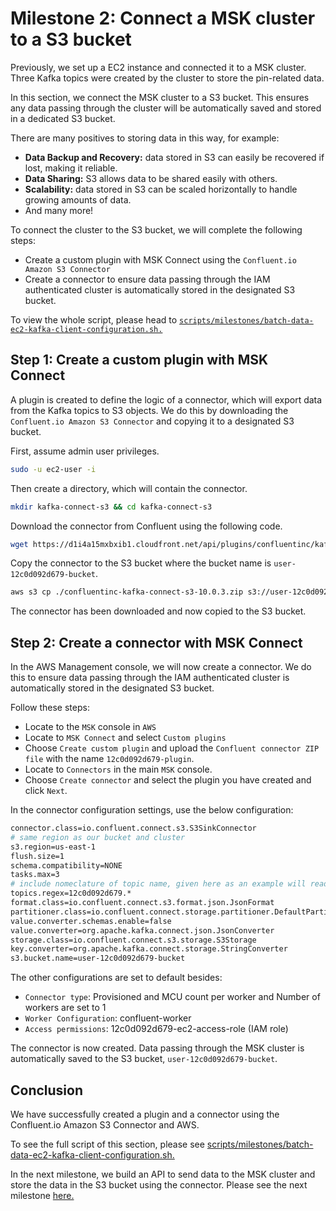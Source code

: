 # Milestone 2: Connect a MSK cluster to a S3 bucket

Previously, we set up a EC2 instance and connected it to a MSK cluster. Three Kafka topics were created by the cluster to store the pin-related data.

In this section, we connect the MSK cluster to a S3 bucket. This ensures any data passing through the cluster will be automatically saved and stored in a dedicated S3 bucket.

There are many positives to storing data in this way, for example:

- **Data Backup and Recovery:** data stored in S3 can easily be recovered if lost, making it reliable.
- **Data Sharing:** S3 allows data to be shared easily with others.
- **Scalability:** data stored in S3 can be scaled horizontally to handle growing amounts of data.
- And many more!

To connect the cluster to the S3 bucket, we will complete the following steps:

- Create a custom plugin with MSK Connect using the `Confluent.io Amazon S3 Connector`
- Create a connector to ensure data passing through the IAM authenticated cluster is automatically stored in the designated S3 bucket.

To view the whole script, please head to [`scripts/milestones/batch-data-ec2-kafka-client-configuration.sh.`](../scripts/milestones/batch-data-ec2-kafka-client-configuration.sh)

## Step 1: Create a custom plugin with MSK Connect

A plugin is created to define the logic of a connector, which will export data from the Kafka topics to S3 objects. We do this by downloading the `Confluent.io Amazon S3 Connector` and copying it to a designated S3 bucket.

First, assume admin user privileges.

```bash
sudo -u ec2-user -i
```

Then create a directory, which will contain the connector.

```bash
mkdir kafka-connect-s3 && cd kafka-connect-s3
```

Download the connector from Confluent using the following code.

```bash
wget https://d1i4a15mxbxib1.cloudfront.net/api/plugins/confluentinc/kafka-connect-s3/versions/10.0.3/confluentinc-kafka-connect-s3-10.0.3.zip
```

Copy the connector to the S3 bucket where the bucket name is `user-12c0d092d679-bucket`.

```bash
aws s3 cp ./confluentinc-kafka-connect-s3-10.0.3.zip s3://user-12c0d092d679-bucket/kafka-connect-s3/
```

The connector has been downloaded and now copied to the S3 bucket.

## Step 2: Create a connector with MSK Connect

In the AWS Management console, we will now create a connector. We do this to ensure data passing through the IAM authenticated cluster is automatically stored in the designated S3 bucket.

Follow these steps:

- Locate to the `MSK` console in `AWS`
- Locate to `MSK Connect` and select `Custom plugins`
- Choose `Create custom plugin` and upload the `Confluent connector ZIP file` with the name `12c0d092d679-plugin`.
- Locate to `Connectors` in the main `MSK` console.
- Choose `Create connector` and select the plugin you have created and click `Next`.

In the connector configuration settings, use the below configuration:

```bash
connector.class=io.confluent.connect.s3.S3SinkConnector
# same region as our bucket and cluster
s3.region=us-east-1
flush.size=1
schema.compatibility=NONE
tasks.max=3
# include nomeclature of topic name, given here as an example will read all data from topic names starting with msk.topic....
topics.regex=12c0d092d679.*
format.class=io.confluent.connect.s3.format.json.JsonFormat
partitioner.class=io.confluent.connect.storage.partitioner.DefaultPartitioner
value.converter.schemas.enable=false
value.converter=org.apache.kafka.connect.json.JsonConverter
storage.class=io.confluent.connect.s3.storage.S3Storage
key.converter=org.apache.kafka.connect.storage.StringConverter
s3.bucket.name=user-12c0d092d679-bucket
```

The other configurations are set to default besides:

- `Connector type`: Provisioned and MCU count per worker and Number of workers are set to 1
- `Worker Configuration`: confluent-worker
- `Access permissions`: 12c0d092d679-ec2-access-role (IAM role)

The connector is now created. Data passing through the MSK cluster is automatically saved to the S3 bucket, `user-12c0d092d679-bucket`.

## Conclusion

We have successfully created a plugin and a connector using the Confluent.io Amazon S3 Connector and AWS.

To see the full script of this section, please see [scripts/milestones/batch-data-ec2-kafka-client-configuration.sh.](../scripts/milestones/batch-data-ec2-kafka-client-configuration.sh)

In the next milestone, we build an API to send data to the MSK cluster and store the data in the S3 bucket using the connector. Please see the next milestone [here.](./batch-data-api-configuration.md)

